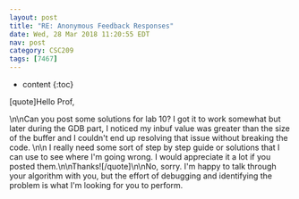 ```yaml
---
layout: post
title: "RE: Anonymous Feedback Responses"
date: Wed, 28 Mar 2018 11:20:55 EDT
nav: post
category: CSC209
tags: [7467]
---
```


* content
{:toc}

[quote]Hello Prof, 
<!-- more -->
<p>\n\nCan you post some solutions for lab 10? I got it to work somewhat but later during the GDB part, I noticed my inbuf value was greater than the size of the buffer and I couldn't end up resolving that issue without breaking the code. \n\n I really need some sort of step by step guide or solutions that I can use to see where I'm going wrong. I would appreciate it a lot if you posted them.\n\nThanks![/quote]\n\nNo, sorry. I'm happy to talk through your algorithm with you, but the effort of debugging and identifying the problem is what I'm looking for you to perform.</p>
